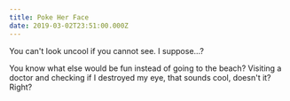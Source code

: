 ```yaml
---
title: Poke Her Face
date: 2019-03-02T23:51:00.000Z
---
```


You can't look uncool if you cannot see. I suppose...?

<section class="hidden" aria-description="Hidden text" tabindex="0">
You know what else would be fun instead of going to the beach? Visiting a doctor and checking if I destroyed my eye, that sounds cool, doesn't it? Right?
</section>